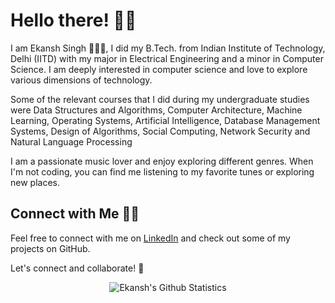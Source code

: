 # Hello there! 👋🏻

I am Ekansh Singh 🙋🏻‍♂️, I did my B.Tech. from Indian Institute of Technology, Delhi (IITD) with my major in Electrical Engineering and a minor in Computer Science. I am deeply interested in computer science and love to explore various dimensions of technology.

Some of the relevant courses that I did during my undergraduate studies were Data Structures and Algorithms, Computer Architecture, Machine Learning, Operating Systems, Artificial Intelligence, Database Management Systems, Design of Algorithms, Social Computing, Network Security and Natural Language Processing

I am a passionate music lover and enjoy exploring different genres. When I'm not coding, you can find me listening to my favorite tunes or exploring new places.

## Connect with Me 🤝🏻

Feel free to connect with me on [LinkedIn](https://www.linkedin.com/in/ekanshsingh2020/) and check out some of my projects on GitHub.

Let's connect and collaborate! 🚀

<div align="center">
  
![Ekansh's Github Statistics](https://github-readme-stats.vercel.app/api?username=ekanshsingh2020&show_icons=true)

</div>

